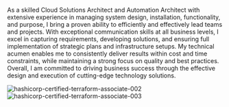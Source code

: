 As a skilled Cloud Solutions Architect and Automation Architect with extensive experience in managing system design, installation, functionality, and purpose, I bring a proven ability to efficiently and effectively lead teams and projects. With exceptional communication skills at all business levels, I excel in capturing requirements, developing solutions, and ensuring full implementation of strategic plans and infrastructure setups. My technical acumen enables me to consistently deliver results within cost and time constraints, while maintaining a strong focus on quality and best practices. Overall, I am committed to driving business success through the effective design and execution of cutting-edge technology solutions.

![hashicorp-certified-terraform-associate-002](https://user-images.githubusercontent.com/48823895/233696880-23dbd01f-5a5e-432b-9e67-3612cd2890e0.png)
![hashicorp-certified-terraform-associate-003](https://user-images.githubusercontent.com/48823895/233696880-23dbd01f-5a5e-432b-9e67-3612cd2890e0.png)
<!---
mohang6770/mohang6770 is a ✨ special ✨ repository because its `README.md` (this file) appears on your GitHub profile.
You can click the Preview link to take a look at your changes.
--->
